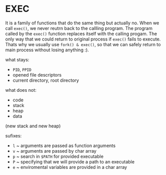 # EXEC


It is a family of functions that do the same thing but actually no.
When we call `exec()`, we never reutrn back to the callling program. The program
called by the `exec()` function replaces itself with the calling progam. The only way
that we could return to original process if `exec()` fails to execute.
Thats why we usually use `fork() & exec()`, so that we can safely return to main process
without losing anything :).

what stays:
- `PID`, `PPID`
- opened file descriptors
- current directory, root directory

what does not:
- code
- stack
- heap
- data 

(new stack and new heap)

sufixes:
- `l` ~ arguments are passed as function arguments
- `v` ~ arguments are passed by char array
- `p` ~ search in `$PATH` for provided executable
- `P` ~ specifying that we will provide a path to an executable
- `e` ~ enviromental variables are provided in a char array
